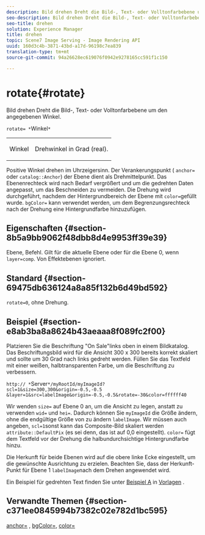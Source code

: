 ```yaml
---
description: Bild drehen Dreht die Bild-, Text- oder Volltonfarbebene um den angegebenen Winkel.
seo-description: Bild drehen Dreht die Bild-, Text- oder Volltonfarbebene um den angegebenen Winkel.
seo-title: drehen
solution: Experience Manager
title: drehen
topic: Scene7 Image Serving - Image Rendering API
uuid: 160d3c4b-3871-43bd-a17d-96198c7ea839
translation-type: tm+mt
source-git-commit: 94a26628ec619076f0942e9278165cc591f1c150

---
```



# rotate{#rotate}

Bild drehen Dreht die Bild-, Text- oder Volltonfarbebene um den angegebenen Winkel.

`rotate= *`Winkel`*`

<table id="simpletable_5531ED4C2099411DB404657E12B05314"> 
 <tr class="strow"> 
  <td class="stentry"> <p><span class="varname"> Winkel</span> </p> </td> 
  <td class="stentry"> <p>Drehwinkel in Grad (real). </p></td> 
 </tr> 
</table>

Positive Winkel drehen im Uhrzeigersinn. Der Verankerungspunkt ( `anchor=` oder `catalog::Anchor`) der Ebene dient als Drehmittelpunkt. Das Ebenenrechteck wird nach Bedarf vergrößert und um die gedrehten Daten angepasst, um das Beschneiden zu vermeiden. Die Drehung wird durchgeführt, nachdem der Hintergrundbereich der Ebene mit `color=`gefüllt wurde. `bgColor=` kann verwendet werden, um dem Begrenzungsrechteck nach der Drehung eine Hintergrundfarbe hinzuzufügen.

## Eigenschaften {#section-8b5a9bb9062f48dbb8d4e9953ff39e39}

Ebene, Befehl. Gilt für die aktuelle Ebene oder für die Ebene 0, wenn `layer=comp`. Von Effektebenen ignoriert.

## Standard {#section-69475db636124a8a85f132b6d49bd592}

`rotate=0`, ohne Drehung.

## Beispiel {#section-e8ab3ba8a8624b43aeaaa8f089fc2f00}

Platzieren Sie die Beschriftung &quot;On Sale&quot;links oben in einem Bildkatalog. Das Beschriftungsbild wird für die Ansicht 300 x 300 bereits korrekt skaliert und sollte um 30 Grad nach links gedreht werden. Füllen Sie das Textfeld mit einer weißen, halbtransparenten Farbe, um die Beschriftung zu verbessern.

`http:// *`Server`*/myRootId/myImageId?scl=1&size=300,300&origin=-0.5,-0.5 &layer=1&src=labelImage&origin=-0.5,-0.5&rotate=-30&color=ffffff40`

Wir wenden `size=` auf Ebene 0 an, um die Ansicht zu legen, anstatt zu verwenden `wid=` und `hei=`. Dadurch können Sie `myImageId` die Größe ändern, ohne die endgültige Größe von zu ändern `labelImage`. Wir müssen auch angeben, `scl=1`sonst kann das Composite-Bild skaliert werden `attribute::DefaultPix` (es sei denn, das ist auf 0,0 eingestellt). `color=` fügt dem Textfeld vor der Drehung die halbundurchsichtige Hintergrundfarbe hinzu.

Die Herkunft für beide Ebenen wird auf die obere linke Ecke eingestellt, um die gewünschte Ausrichtung zu erzielen. Beachten Sie, dass der Herkunft-Punkt für Ebene 1 `labelImage`nach dem Drehen angewendet wird.

Ein Beispiel für gedrehten Text finden Sie unter [Beispiel A](../../../../../is-api/http-ref/image-serving-api-ref/c-http-protocol-reference/c-templates/r-example-a.md#reference-c78ea82e8a1646738e764fa6685dfbac) in [Vorlagen](../../../../../is-api/http-ref/image-serving-api-ref/c-http-protocol-reference/c-templates/c-templates.md#concept-3cd2d2adae0e41b2979b9640244d4d3e) .

## Verwandte Themen {#section-c371ee0845994b7382c02e782d1bc595}

[anchor=](../../../../../is-api/http-ref/image-serving-api-ref/c-http-protocol-reference/c-command-reference/r-anchor.md#reference-6661e548ab284b82828d8d94c8ddeb7c) , [bgColor=](../../../../../is-api/http-ref/image-serving-api-ref/c-http-protocol-reference/c-command-reference/r-bgcolor.md#reference-441371ba4ef54fe781887c5ae448f6ab), [color=](/help/aem-is-ir-api/is-api/http-ref/image-serving-api-ref/c-http-protocol-reference/c-data-types/r-is-http-color.md)
